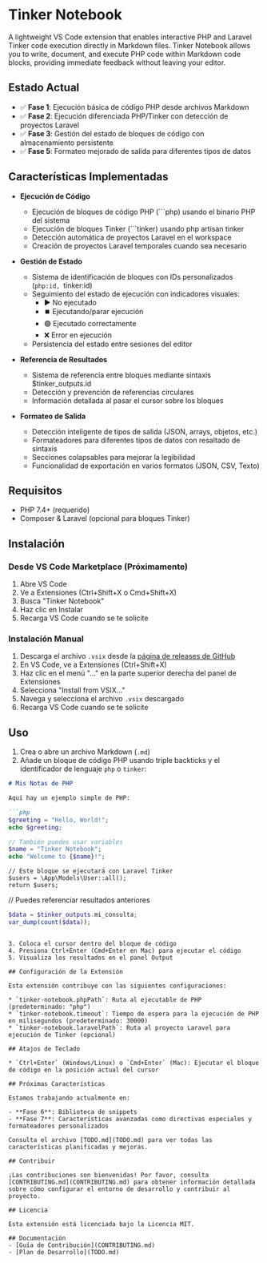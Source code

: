 # Tinker Notebook

A lightweight VS Code extension that enables interactive PHP and Laravel Tinker code execution directly in Markdown files. Tinker Notebook allows you to write, document, and execute PHP code within Markdown code blocks, providing immediate feedback without leaving your editor.

## Estado Actual

- ✅ **Fase 1**: Ejecución básica de código PHP desde archivos Markdown
- ✅ **Fase 2**: Ejecución diferenciada PHP/Tinker con detección de proyectos Laravel
- ✅ **Fase 3**: Gestión del estado de bloques de código con almacenamiento persistente
- ✅ **Fase 5**: Formateo mejorado de salida para diferentes tipos de datos

## Características Implementadas

- **Ejecución de Código**
  - Ejecución de bloques de código PHP (```php) usando el binario PHP del sistema
  - Ejecución de bloques Tinker (```tinker) usando php artisan tinker
  - Detección automática de proyectos Laravel en el workspace
  - Creación de proyectos Laravel temporales cuando sea necesario

- **Gestión de Estado**
  - Sistema de identificación de bloques con IDs personalizados (```php:id, ```tinker:id)
  - Seguimiento del estado de ejecución con indicadores visuales:
    - ▶️ No ejecutado
    - ⏹️ Ejecutando/parar ejecución
    - 🟢 Ejecutado correctamente
    - ❌ Error en ejecución
  - Persistencia del estado entre sesiones del editor

- **Referencia de Resultados**
  - Sistema de referencia entre bloques mediante sintaxis $tinker_outputs.id
  - Detección y prevención de referencias circulares
  - Información detallada al pasar el cursor sobre los bloques

- **Formateo de Salida**
  - Detección inteligente de tipos de salida (JSON, arrays, objetos, etc.)
  - Formateadores para diferentes tipos de datos con resaltado de sintaxis
  - Secciones colapsables para mejorar la legibilidad
  - Funcionalidad de exportación en varios formatos (JSON, CSV, Texto)

## Requisitos

- PHP 7.4+ (requerido)
- Composer & Laravel (opcional para bloques Tinker)

## Instalación

### Desde VS Code Marketplace (Próximamente)

1. Abre VS Code
2. Ve a Extensiones (Ctrl+Shift+X o Cmd+Shift+X)
3. Busca "Tinker Notebook"
4. Haz clic en Instalar
5. Recarga VS Code cuando se te solicite

### Instalación Manual

1. Descarga el archivo `.vsix` desde la [página de releases de GitHub](https://github.com/your-username/tinker-notebook/releases)
2. En VS Code, ve a Extensiones (Ctrl+Shift+X)
3. Haz clic en el menú "..." en la parte superior derecha del panel de Extensiones
4. Selecciona "Install from VSIX..."
5. Navega y selecciona el archivo `.vsix` descargado
6. Recarga VS Code cuando se te solicite

## Uso

1. Crea o abre un archivo Markdown (`.md`)
2. Añade un bloque de código PHP usando triple backticks y el identificador de lenguaje `php` o `tinker`:

```markdown
# Mis Notas de PHP

Aquí hay un ejemplo simple de PHP:

```php
$greeting = "Hello, World!";
echo $greeting;

// También puedes usar variables
$name = "Tinker Notebook";
echo "Welcome to {$name}!";
```

```tinker:mi_consulta
// Este bloque se ejecutará con Laravel Tinker
$users = \App\Models\User::all();
return $users;
```

// Puedes referenciar resultados anteriores
```php
$data = $tinker_outputs.mi_consulta;
var_dump(count($data));
```
```

3. Coloca el cursor dentro del bloque de código
4. Presiona Ctrl+Enter (Cmd+Enter en Mac) para ejecutar el código
5. Visualiza los resultados en el panel Output

## Configuración de la Extensión

Esta extensión contribuye con las siguientes configuraciones:

* `tinker-notebook.phpPath`: Ruta al ejecutable de PHP (predeterminado: "php")
* `tinker-notebook.timeout`: Tiempo de espera para la ejecución de PHP en milisegundos (predeterminado: 30000)
* `tinker-notebook.laravelPath`: Ruta al proyecto Laravel para ejecución de Tinker (opcional)

## Atajos de Teclado

* `Ctrl+Enter` (Windows/Linux) o `Cmd+Enter` (Mac): Ejecutar el bloque de código en la posición actual del cursor

## Próximas Características

Estamos trabajando actualmente en:

- **Fase 6**: Biblioteca de snippets
- **Fase 7**: Características avanzadas como directivas especiales y formateadores personalizados

Consulta el archivo [TODO.md](TODO.md) para ver todas las características planificadas y mejoras.

## Contribuir

¡Las contribuciones son bienvenidas! Por favor, consulta [CONTRIBUTING.md](CONTRIBUTING.md) para obtener información detallada sobre cómo configurar el entorno de desarrollo y contribuir al proyecto.

## Licencia

Esta extensión está licenciada bajo la Licencia MIT.

## Documentación
- [Guía de Contribución](CONTRIBUTING.md)
- [Plan de Desarrollo](TODO.md)